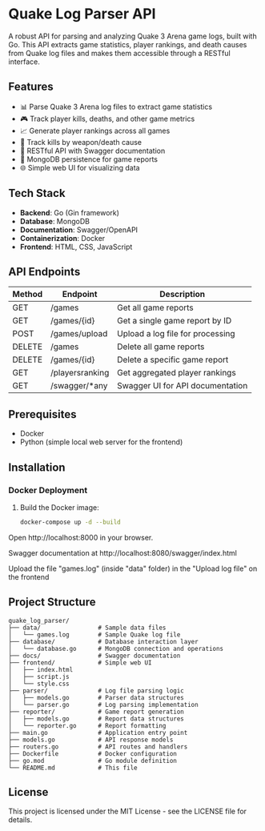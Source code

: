 # Quake Log Parser API

A robust API for parsing and analyzing Quake 3 Arena game logs, built with Go. This API extracts game statistics, player rankings, and death causes from Quake log files and makes them accessible through a RESTful interface.

## Features

- 📊 Parse Quake 3 Arena log files to extract game statistics
- 🎮 Track player kills, deaths, and other game metrics
- 📈 Generate player rankings across all games
- 🔫 Track kills by weapon/death cause
- 🚀 RESTful API with Swagger documentation
- 💾 MongoDB persistence for game reports
- 🌐 Simple web UI for visualizing data

## Tech Stack

- **Backend**: Go (Gin framework)
- **Database**: MongoDB
- **Documentation**: Swagger/OpenAPI
- **Containerization**: Docker
- **Frontend**: HTML, CSS, JavaScript

## API Endpoints

| Method | Endpoint          | Description                                       |
|--------|-------------------|---------------------------------------------------|
| GET    | /games            | Get all game reports                              |
| GET    | /games/{id}       | Get a single game report by ID                    |
| POST   | /games/upload     | Upload a log file for processing                  |
| DELETE | /games            | Delete all game reports                           |
| DELETE | /games/{id}       | Delete a specific game report                     |
| GET    | /playersranking   | Get aggregated player rankings                    |
| GET    | /swagger/*any     | Swagger UI for API documentation                  |

## Prerequisites

- Docker 
- Python (simple local web server for the frontend)

## Installation

### Docker Deployment

1. Build the Docker image:
   ```bash
   docker-compose up -d --build
   ```

Open http://localhost:8000 in your browser. 

Swagger documentation at http://localhost:8080/swagger/index.html


Upload the file "games.log" (inside "data" folder) in the "Upload log file" on the frontend

## Project Structure

```
quake_log_parser/
├── data/                # Sample data files
│   └── games.log        # Sample Quake log file
├── database/            # Database interaction layer
│   └── database.go      # MongoDB connection and operations
├── docs/                # Swagger documentation
├── frontend/            # Simple web UI
│   ├── index.html
│   ├── script.js
│   └── style.css
├── parser/              # Log file parsing logic
│   ├── models.go        # Parser data structures
│   └── parser.go        # Log parsing implementation
├── reporter/            # Game report generation
│   ├── models.go        # Report data structures
│   └── reporter.go      # Report formatting
├── main.go              # Application entry point
├── models.go            # API response models
├── routers.go           # API routes and handlers
├── Dockerfile           # Docker configuration
├── go.mod               # Go module definition
└── README.md            # This file
```

## License

This project is licensed under the MIT License - see the LICENSE file for details.
